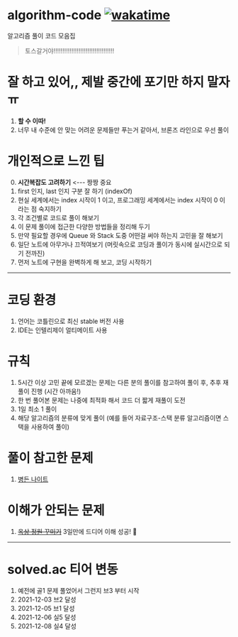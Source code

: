 # algorithm-code [![wakatime](https://wakatime.com/badge/user/2da851dd-14d7-47dd-821a-7d902e52c1c2/project/eae5055e-49e5-4009-8695-c4571e4e1f90.svg)](https://wakatime.com/badge/user/2da851dd-14d7-47dd-821a-7d902e52c1c2/project/eae5055e-49e5-4009-8695-c4571e4e1f90)

알고리즘 풀이 코드 모음집

> 토스갈거야!!!!!!!!!!!!!!!!!!!!!!!!!!!!!!!!!!

# 잘 하고 있어,, 제발 중간에 포기만 하지 말자 ㅠ

1. **할 수 이따!**
2. 너무 내 수준에 안 맞는 어려운 문제들만 푸는거 같아서, 브론즈 라인으로 우선 풀이 

# 개인적으로 느낀 팁

0. **시간복잡도 고려하기** <--- 짱짱 중요
1. first 인지, last 인지 구분 잘 하기 (indexOf)
2. 현실 세계에서는 index 시작이 1 이고, 프로그래밍 세계에서는 index 시작이 0 이라는 점 숙지하기
3. 각 조건별로 코드로 풀이 해보기
4. 이 문제 풀이에 접근한 다양한 방법들을 정리해 두기
5. 만약 필요할 경우에 Queue 와 Stack 도중 어떤걸 써야 하는지 고민을 잘 해보기
6. 일단 노트에 아무거나 끄적여보기 (머릿속으로 코딩과 풀이가 동시에 실시간으로 되기 전까진)
7. 먼저 노트에 구현을 완벽하게 해 보고, 코딩 시작하기

---

# 코딩 환경

1. 언어는 코틀린으로 최신 stable 버전 사용
2. IDE는 인텔리제이 얼티메이트 사용

# 규칙

1. 5시간 이상 고민 끝에 모르겠는 문제는 다른 분의 풀이를 참고하여 풀이 후, 추후 재풀이 진행 (시간 아까움!)
2. 한 번 풀어본 문제는 나중에 최적화 해서 코드 더 짧게 재풀이 도전
3. 1일 최소 1 풀이
4. 해당 알고리즘의 분류에 맞게 풀이 (예를 들어 자료구조-스택 분류 알고리즘이면 스택을 사용하여 풀이)

# 풀이 참고한 문제

1. [병든 나이트](https://www.acmicpc.net/problem/1783)

# 이해가 안되는 문제

1. [~~옥상 정원 꾸미기~~](https://www.acmicpc.net/problem/6198) 3일만에 드디어 이해 성공! 🥳

---

# solved.ac 티어 변동

1. 예전에 골1 문제 풀었어서 그런지 브3 부터 시작
2. 2021-12-03 브2 달성
3. 2021-12-05 브1 달성
4. 2021-12-06 실5 달성
5. 2021-12-08 실4 달성
